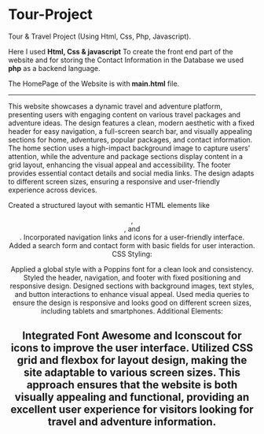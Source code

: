 # Tour-Project
Tour &amp; Travel Project (Using Html, Css, Php, Javascript).

Here I used <b>Html, Css & javascript</b> To create the front end part of the website and for storing the Contact Information in the Database we used <b>php</b> as a backend language.

The HomePage of the Website is with<b> main.html</b> file.

-----------------------------------------------------------------------------------------------------------------------------------------------
This website showcases a dynamic travel and adventure platform, presenting users with engaging content on various travel packages and adventure ideas. The design features a clean, modern aesthetic with a fixed header for easy navigation, a full-screen search bar, and visually appealing sections for home, adventures, popular packages, and contact information. The home section uses a high-impact background image to capture users' attention, while the adventure and package sections display content in a grid layout, enhancing the visual appeal and accessibility. The footer provides essential contact details and social media links. The design adapts to different screen sizes, ensuring a responsive and user-friendly experience across devices.

Created a structured layout with semantic HTML elements like <header>, <section>, and <footer>.
Incorporated navigation links and icons for a user-friendly interface.
Added a search form and contact form with basic fields for user interaction.
CSS Styling:

Applied a global style with a Poppins font for a clean look and consistency.
Styled the header, navigation, and footer with fixed positioning and responsive design.
Designed sections with background images, text styles, and button interactions to enhance visual appeal.
Used media queries to ensure the design is responsive and looks good on different screen sizes, including tablets and smartphones.
Additional Elements:

Integrated Font Awesome and Iconscout for icons to improve the user interface.
Utilized CSS grid and flexbox for layout design, making the site adaptable to various screen sizes.
This approach ensures that the website is both visually appealing and functional, providing an excellent user experience for visitors looking for travel and adventure information.
-------------------------------------------------------------------------------------------------------------------------------------------------


